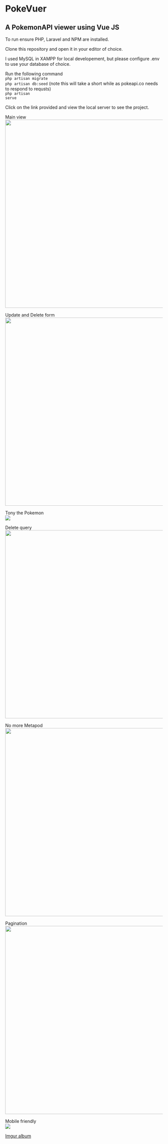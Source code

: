 <h1>PokeVuer</h1>
<h2> A PokemonAPI viewer using Vue JS </h2>

To run ensure PHP, Laravel and NPM are installed.

Clone this repository and open it in your editor of choice.

I used MySQL in XAMPP for local developement, but please configure .env to use your database of choice.

Run the following command<br/>
<code>php artisan migrate</code><br/>
<code>php artisan db:seed</code> (note this will take a short while as pokeapi.co needs to respond to requsts)<br/>
<code>php artisan serve</code><br/>

Click on the link provided and view the local server to see the project.

Main view<br/>
<img src="https://i.imgur.com/1juTbft.png" width=600>

Update and Delete form<br/>
<img src="https://i.imgur.com/1Lv0UaI.png" width=600>

Tony the Pokemon<br/>
<img src="https://i.imgur.com/V98bOKJ.png">

Delete query<br/>
<img src="https://i.imgur.com/qGWcegB.png" width=600>

No more Metapod<br/>
<img src="https://i.imgur.com/03uu8tU.png" width=600>

Pagination<br/>
<img src="https://i.imgur.com/Z10weHs.png" width=600>

Mobile friendly<br/>
<img src="https://i.imgur.com/uBlGAK9.png">

<a href="https://imgur.com/a/xVc8YJG" width=600>Imgur album</a>
